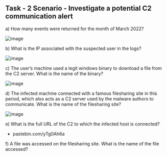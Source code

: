 ## Task - 2  Scenario - Investigate a potential C2 communication alert 

a) How many events were returned for the month of March 2022?

![image](https://github.com/Akhilkj123/Cyber-Security/assets/65653010/e7ccd7bd-c0a8-4bf7-a1b1-a05ed2783062)

b) What is the IP associated with the suspected user in the logs?

![image](https://github.com/Akhilkj123/Cyber-Security/assets/65653010/ddaa87f8-dac5-46f6-983d-6f7e5ce7d3aa)

c) The user’s machine used a legit windows binary to download a file from the C2 server. What is the name of the binary?

![image](https://github.com/Akhilkj123/Cyber-Security/assets/65653010/321e81df-8c2f-4b43-9634-7af182aeb11b)

d) The infected machine connected with a famous filesharing site in this period, which also acts as a C2 server used by the malware authors to communicate. What is the name of the filesharing site?

![image](https://github.com/Akhilkj123/Cyber-Security/assets/65653010/f9453a8b-c0d7-46aa-bd04-74408098bd87)

e) What is the full URL of the C2 to which the infected host is connected?

- pastebin.com/yTg0Ah6a

f) A file was accessed on the filesharing site. What is the name of the file accessed?








